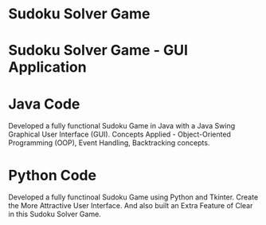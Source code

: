 # Sudoku Solver Game

# Sudoku Solver Game - GUI Application

# Java Code

Developed a fully functional Sudoku Game in Java with a Java Swing Graphical User Interface (GUI).
Concepts Applied - Object-Oriented Programming (OOP), Event Handling, Backtracking concepts.

# Python Code

Developed a fully functinoal Sudoku Game using Python and Tkinter.
Create the More Attractive User Interface.
And also built an Extra Feature of Clear in this Sudoku Solver Game.
